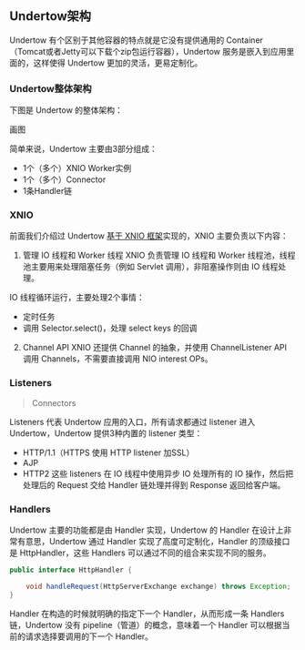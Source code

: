 ## Undertow架构
Undertow 有个区别于其他容器的特点就是它没有提供通用的 Container（Tomcat或者Jetty可以下载个zip包运行容器），Undertow 服务是嵌入到应用里面的，这样使得 Undertow 更加的灵活，更易定制化。

### Undertow整体架构
下图是 Undertow 的整体架构：

画图

简单来说，Undertow 主要由3部分组成：
- 1个（多个）XNIO Worker实例
- 1个（多个）Connector
- 1条Handler链

### XNIO
前面我们介绍过 Undertow [基于 XNIO 框架](./2.1-XNIO基础.md)实现的，XNIO 主要负责以下内容：

1. 管理 IO 线程和 Worker 线程
XNIO 负责管理 IO 线程和 Worker 线程池，线程池主要用来处理阻塞任务（例如 Servlet 调用），非阻塞操作则由 IO 线程处理。

IO 线程循环运行，主要处理2个事情：
- 定时任务
- 调用 Selector.select()，处理 select keys 的回调

2. Channel API
XNIO 还提供 Channel 的抽象，并使用 ChannelListener API 调用 Channels，不需要直接调用 NIO interest OPs。

### Listeners
> Connectors

Listeners 代表 Undertow 应用的入口，所有请求都通过 listener 进入 Undertow，Undertow 提供3种内置的 listener 类型：
- HTTP/1.1（HTTPS 使用 HTTP listener 加SSL）
- AJP
- HTTP2
这些 listeners 在 IO 线程中使用异步 IO 处理所有的 IO 操作，然后把处理后的 Request 交给 Handler 链处理并得到 Response 返回给客户端。

### Handlers
Undertow 主要的功能都是由 Handler 实现，Undertow 的 Handler 在设计上非常有意思，Undertow 通过 Handler 实现了高度可定制化，Handler 的顶级接口是 HttpHandler，这些 Handlers 可以通过不同的组合来实现不同的服务。

```java
public interface HttpHandler {

    void handleRequest(HttpServerExchange exchange) throws Exception;
}
```

Handler 在构造的时候就明确的指定下一个 Handler，从而形成一条 Handlers 链，Undertow 没有 pipeline（管道）的概念，意味着一个 Handler 可以根据当前的请求选择要调用的下一个 Handler。